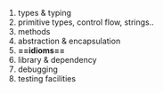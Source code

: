 1. types & typing
2. primitive types, control flow, strings..
3. methods
4. abstraction & encapsulation
5. **==idioms==**
6. library & dependency
7. debugging
8. testing facilities

